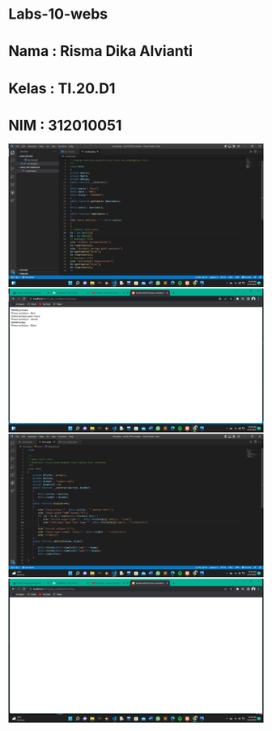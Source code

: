 # Labs-10-webs

# Nama : Risma Dika Alvianti
# Kelas : TI.20.D1
# NIM : 312010051

![p](pict/gambar1.png)
![p](pict/gambar2.png)
![p](pict/gambar3.png)
![p](pict/gambar4.png)